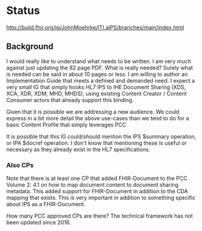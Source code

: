 # Status

http://build.fhir.org/ig/JohnMoehrke/ITI.aIPS/branches/main/index.html

## Background

I would really like to understand what needs to be written. I am very much against just updating the 82 page PDF. What is really needed? Surely what is needed can be said in about 10 pages or less.  I am willing to author an Implementation Guide that meets a defined and demanded need.  I expect a very small IG that simply hooks HL7 IPS to IHE Document Sharing (XDS, XCA, XDR, XDM, MHD, MHDS), using existing Content Creator / Content Consumer actors that already support this binding.

Given that it is possible we are addressing a new audience. We could express in a bit more detail the above use-cases than we tend to do for a basic Content Profile that simply leverages PCC

It is possible that this IG could/should mention the IPS $summary operation, or IPA $docref operation. I don't know that mentioning these is useful or necessary as they already exist in the HL7 specifications.

### Also CPs

Note that there is at least one CP that added FHIR-Document to the PCC Volume 2: 4.1 on how to map document content to document sharing metadata. This added support for FHIR-Document in addition to the CDA mapping that exists. This is very important in addition to something specific about IPS as a FHIR-Document. 

How many PCC approved CPs are there? The technical framework has not been updated since 2016.
